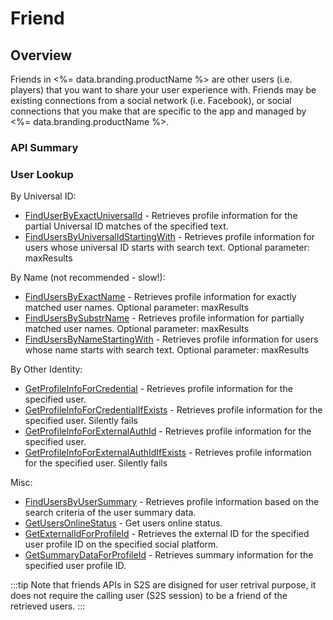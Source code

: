 # Friend
## Overview


Friends in <%= data.branding.productName %> are other users (i.e. players) that you want to
share your user experience with. Friends may be existing connections
from a social network (i.e. Facebook), or social connections that you make
that are specific to the app and managed by <%= data.branding.productName %>.

### API Summary

### User Lookup

By Universal ID:

* [FindUserByExactUniversalId](/api/capi/friend/finduserbyexactuniversalid) - Retrieves profile information for the partial Universal ID matches of the specified text.
* [FindUsersByUniversalIdStartingWith](/api/capi/friend/findusersbyuniversalidstartingwith) - Retrieves profile information for users whose universal ID starts with search text. Optional parameter: maxResults

By Name (not recommended - slow!):

* [FindUsersByExactName](/api/capi/friend/findusersbyexactname) - Retrieves profile information for exactly matched user names. Optional parameter: maxResults
* [FindUsersBySubstrName](/api/capi/friend/findusersbysubstrname) - Retrieves profile information for partially matched user names. Optional parameter: maxResults
* [FindUsersByNameStartingWith](/api/capi/friend/findusersbynamestartingwith) - Retrieves profile information for users whose name starts with search text. Optional parameter: maxResults

By Other Identity:

* [GetProfileInfoForCredential](/api/capi/friend/getprofileinfoforcredential) - Retrieves profile information for the specified user.
* [GetProfileInfoForCredentialIfExists](/api/capi/friend/getprofileinfoforcredentialifexists) - Retrieves profile information for the specified user. Silently fails
* [GetProfileInfoForExternalAuthId](/api/capi/friend/getprofileinfoforexternalauthid) - Retrieves profile information for the specified user.
* [GetProfileInfoForExternalAuthIdIfExists](/api/capi/friend/getprofileinfoforexternalauthidifexsits) - Retrieves profile information for the specified user. Silently fails

Misc:

* [FindUsersByUserSummary](/api/capi/friend/findusersbyusersummary) - Retrieves profile information based on the search criteria of the user summary data.
* [GetUsersOnlineStatus](/api/capi/friend/getusersonlinestatus) - Get users online status.
* [GetExternalIdForProfileId](/api/capi/friend/getexternalidforprofileid) - Retrieves the external ID for the specified user profile ID on the specified social platform.
* [GetSummaryDataForProfileId](/api/capi/friend/getsummarydataforprofileid) - Retrieves summary information for the specified user profile ID.


:::tip
Note that friends APIs in S2S are disigned for user retrival purpose, it does not require the calling user (S2S session) to be a friend of the retrieved users.
:::

<DocCardList />